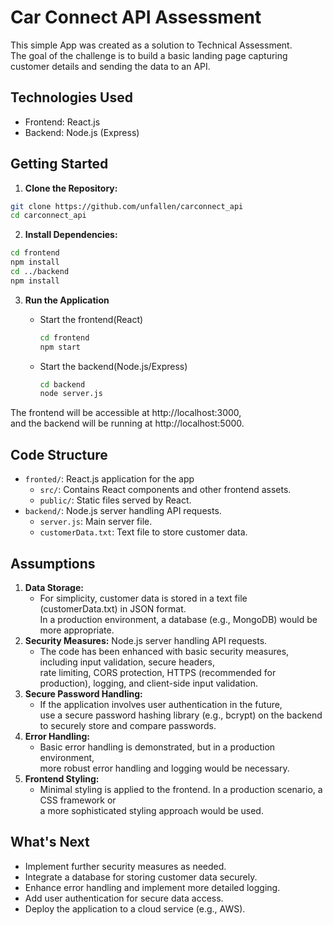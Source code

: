 # Car Connect API Assessment

This simple App was created as a solution to Technical Assessment. \
The goal of the challenge is to build a basic landing page capturing customer details and sending the data to an API.

## Technologies Used

- Frontend: React.js
- Backend: Node.js (Express)
## Getting Started
1. **Clone the Repository:**
```bash
git clone https://github.com/unfallen/carconnect_api
cd carconnect_api
```
2. **Install Dependencies:**
```bash
cd frontend
npm install
cd ../backend
npm install
```
3. **Run the Application**
   - Start the frontend(React)
     ```bash
     cd frontend
     npm start
     ```

   - Start the backend(Node.js/Express)
     ```bash
     cd backend
     node server.js
     ```


The frontend will be accessible at http://localhost:3000, \
and the backend will be running at http://localhost:5000.

## Code Structure
- `fronted/`: React.js application for the app
  - `src/`: Contains React components and other frontend assets.
  - `public/`: Static files served by React.
- `backend/`: Node.js server handling API requests.
  - `server.js`: Main server file.
  - `customerData.txt`: Text file to store customer data.

## Assumptions
1. **Data Storage:**
    - For simplicity, customer data is stored in a text file (customerData.txt) in JSON format. \
   In a production environment, a database (e.g., MongoDB) would be more appropriate.
2. **Security Measures:** Node.js server handling API requests.
    - The code has been enhanced with basic security measures, including input validation, secure headers, \
   rate limiting, CORS protection, HTTPS (recommended for production), logging, and client-side input validation.
3. **Secure Password Handling:**
    - If the application involves user authentication in the future, \
   use a secure password hashing library (e.g., bcrypt) on the backend to securely store and compare passwords.
4. **Error Handling:**
    - Basic error handling is demonstrated, but in a production environment, \
   more robust error handling and logging would be necessary.
5. **Frontend Styling:**
    - Minimal styling is applied to the frontend. In a production scenario, a CSS framework or \
   a more sophisticated styling approach would be used.

## What's Next
- Implement further security measures as needed.
- Integrate a database for storing customer data securely.
- Enhance error handling and implement more detailed logging.
- Add user authentication for secure data access.
- Deploy the application to a cloud service (e.g., AWS).